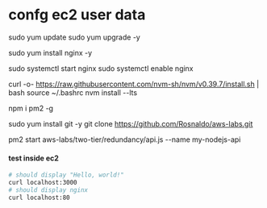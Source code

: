 # confg ec2 user data

sudo yum update
sudo yum upgrade -y

sudo yum install nginx -y

sudo systemctl start nginx
sudo systemctl enable nginx

curl -o- https://raw.githubusercontent.com/nvm-sh/nvm/v0.39.7/install.sh | bash
source ~/.bashrc
nvm install --lts

npm i pm2 -g

sudo yum install git -y
git clone https://github.com/Rosnaldo/aws-labs.git

pm2 start aws-labs/two-tier/redundancy/api.js --name my-nodejs-api

#### test inside ec2 ####
```bash
# should display "Hello, world!"
curl localhost:3000
# should display nginx
curl localhost:80
```
####